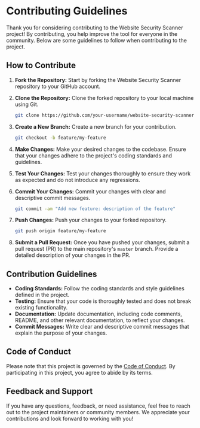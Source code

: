 # Contributing Guidelines

Thank you for considering contributing to the Website Security Scanner project! By contributing, you help improve the tool for everyone in the community. Below are some guidelines to follow when contributing to the project.

## How to Contribute

1. **Fork the Repository:** Start by forking the Website Security Scanner repository to your GitHub account.

2. **Clone the Repository:** Clone the forked repository to your local machine using Git.

    ```bash
    git clone https://github.com/your-username/website-security-scanner.git
    ```

3. **Create a New Branch:** Create a new branch for your contribution.

    ```bash
    git checkout -b feature/my-feature
    ```

4. **Make Changes:** Make your desired changes to the codebase. Ensure that your changes adhere to the project's coding standards and guidelines.

5. **Test Your Changes:** Test your changes thoroughly to ensure they work as expected and do not introduce any regressions.

6. **Commit Your Changes:** Commit your changes with clear and descriptive commit messages.

    ```bash
    git commit -am "Add new feature: description of the feature"
    ```

7. **Push Changes:** Push your changes to your forked repository.

    ```bash
    git push origin feature/my-feature
    ```

8. **Submit a Pull Request:** Once you have pushed your changes, submit a pull request (PR) to the main repository's `master` branch. Provide a detailed description of your changes in the PR.

## Contribution Guidelines

- **Coding Standards:** Follow the coding standards and style guidelines defined in the project.
- **Testing:** Ensure that your code is thoroughly tested and does not break existing functionality.
- **Documentation:** Update documentation, including code comments, README, and other relevant documentation, to reflect your changes.
- **Commit Messages:** Write clear and descriptive commit messages that explain the purpose of your changes.

## Code of Conduct

Please note that this project is governed by the [Code of Conduct](CODE_OF_CONDUCT.md). By participating in this project, you agree to abide by its terms.

## Feedback and Support

If you have any questions, feedback, or need assistance, feel free to reach out to the project maintainers or community members. We appreciate your contributions and look forward to working with you!
